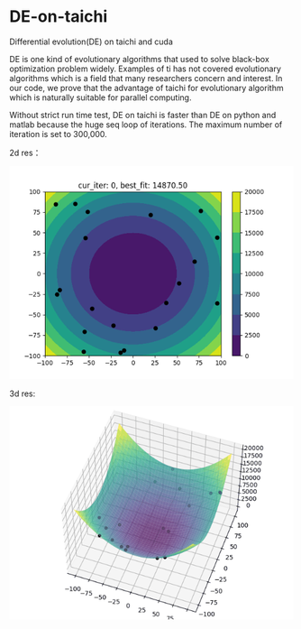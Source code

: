 # DE-on-taichi
Differential evolution(DE) on taichi and cuda

DE is one kind of evolutionary algorithms that used to solve black-box optimization problem widely.
Examples of ti has not covered evolutionary algorithms which is a field that many researchers concern and interest.
In our code, we prove that the advantage of taichi for evolutionary algorithm which is naturally suitable for parallel computing.

Without strict run time test, DE on taichi is faster than DE on python and matlab because the huge seq loop of iterations. The maximum number of iteration is set to 300,000.

2d res：

![res](https://github.com/Nanase-Nishino/DE-on-taichi/blob/ed4d1c6b3b4567b51d3b2681518f889b199d050d/2dres.gif)

3d res:

![res](https://github.com/Nanase-Nishino/DE-on-taichi/blob/46fb2c1c3c4c3ddc26f24c07b8223bb53b8f39b9/3dres.gif)
